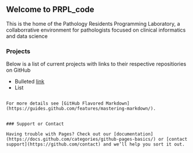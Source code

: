 ## Welcome to PRPL_code

This is the home of the Pathology Residents Programming Laboratory, a collaborrative environment for pathologists focused on clinical informatics and data science

### Projects

Below is a list of current projects with links to their respective repositiories on GitHub

- Bulleted [link](link)
- List 



```

For more details see [GitHub Flavored Markdown](https://guides.github.com/features/mastering-markdown/).


### Support or Contact

Having trouble with Pages? Check out our [documentation](https://docs.github.com/categories/github-pages-basics/) or [contact support](https://github.com/contact) and we’ll help you sort it out.
